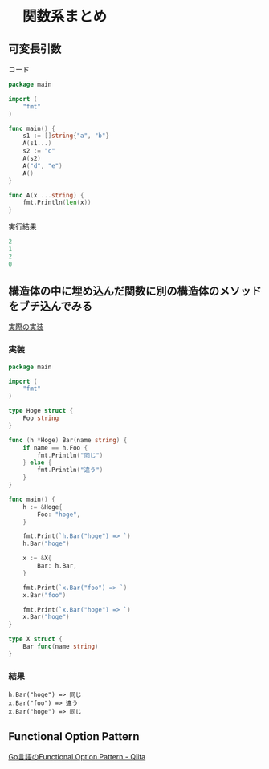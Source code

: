 # 　関数系まとめ

## 可変長引数

コード

```go
package main

import (
	"fmt"
)

func main() {
	s1 := []string{"a", "b"}
	A(s1...)
	s2 := "c"
	A(s2)
	A("d", "e")
	A()
}

func A(x ...string) {
	fmt.Println(len(x))
}

```

実行結果

```go
2
1
2
0
```


## 構造体の中に埋め込んだ関数に別の構造体のメソッドをブチ込んでみる

[実際の実装](https://play.golang.org/p/01Pfy4ZZFMV)

### 実装

```go
package main

import (
	"fmt"
)

type Hoge struct {
	Foo string
}

func (h *Hoge) Bar(name string) {
	if name == h.Foo {
		fmt.Println("同じ")
	} else {
		fmt.Println("違う")
	}
}

func main() {
	h := &Hoge{
		Foo: "hoge",
	}

	fmt.Print(`h.Bar("hoge") => `)
	h.Bar("hoge")

	x := &X{
		Bar: h.Bar,
	}

	fmt.Print(`x.Bar("foo") => `)
	x.Bar("foo")

	fmt.Print(`x.Bar("hoge") => `)
	x.Bar("hoge")
}

type X struct {
	Bar func(name string)
}
```

### 結果

```
h.Bar("hoge") => 同じ
x.Bar("foo") => 違う
x.Bar("hoge") => 同じ
```

## Functional Option Pattern 

[Go言語のFunctional Option Pattern - Qiita](https://qiita.com/weloan/items/56f1c7792088b5ede136)

